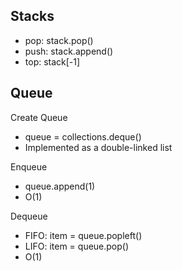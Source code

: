 ## Stacks
* pop: stack.pop()
* push: stack.append()
* top: stack[-1]

## Queue

Create Queue
* queue = collections.deque()
* Implemented as a double-linked list

Enqueue 
* queue.append(1)
* O(1)

Dequeue
* FIFO: item = queue.popleft() 
* LIFO: item = queue.pop()
* O(1)
